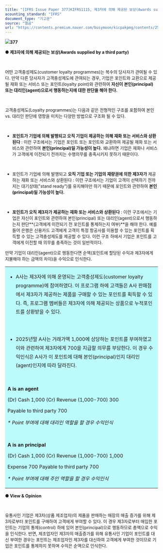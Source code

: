 ```yaml
---
title: "[IFRS Issue Paper 377]KIFRS1115, 제3자에 의해 제공된 보상(Awards supplied by a third party)"
acounting_standard: "IFRS"
document_type: "기고문"
source: "엘곰"
url: "https://contents.premium.naver.com/busymoon/kicpakpmg/contents/250213172715322sy"
---
```

![](https://n2.news.naver.com/l.gif?type=content)**377**

**● 제3자에 의해 제공되는 보상(Awards supplied by a third party)**

​

어떤 고객충성제도(customer loyalty programmes)는 복수의 당사자가 관여될 수 있다. 만약 다른 당사자가 고객충성제도에 관여되는 경우, 기업은 포인트와 교환으로 제공될 재화 또는 서비스 또는 포인트(loyalty point)와 관련하여 **자신이 본인(principal) 또는 대리인(agent)으로서 행동하는지에 대한 판단을 해야 한다.**

​

고객충성제도(Loyalty programmes)는 다음과 같은 전형적인 구조를 포함하여 본인 vs. 대리인 판단에 영향을 미치는 다양한 방법으로 구조화 될 수 있다.

​

- **포인트가 기업에 의해 발행되고 오직 기업이 제공하는 의해 재화 또는 서비스와 상환된다** : 이런 구조에서는 기업은 포인트 또는 포인트와 교환하여 제공될 재화 또는 서비스와 관련하여 **본인(principal)일 가능성이 높다.** 왜냐하면 기업은 재화나 서비스가 고객에게 이전되기 전까지는 수행의무를 충족시키지 못하기 때문이다.

​

- 포인트가 기업에 의해 발행되고 **오직 기업 또는 기업의 재량권에 의한 제3자가** 제공하는 재화 또는 서비스와 상환된다 : 이런 구조에서는 기업이 고객이 선택하기 전까지는 대기상태("stand ready")를 유지해야만 하기 때문에 포인트와 관련하여 **본인(principal)일 가능성이 높다.**

**​**

- **포인트가 오직 제3자가 제공하는 재화 또는 서비스와 상환된다** : 이런 구조에서는 기업은 자신이 포인트와 관련하여 본인(principal) 또는 대리인(agent)으로서 행동하는지 판단**(고객에게 이전되기 전 포인트를 통제하는지 여부)**을 해야 한다. 예를 들어 은행은 신용카드 고객에게 고객이 특정 항공사를 이용할 수 있는 포인트를 획득할 수 있는 고객충성제도를 제공할 수 있다. 이런 구조 하에서 기업은 포인트를 고객에게 이전할 때 의무를 충족하는 것이 일반적이다.

만약 기업이 대리인(agent)으로 행동한다면 순액(포인트에 할당된 수익과 제3자에게 지불해야 하는 금액의 차이)을 수익으로 인식한다.

<table style=""><tbody><tr><td colspan="3" rowspan="1" style="width: 100.0%; height: 129.0px;  background-color: #bdfbfa;"><div><ul><li><p style="line-height:1.8;"><span style="">A사는 제3자에 의해 운영되는 고객충성제도(customer loyalty programme)에 참여하였다. 이 프로그램 하에 고객들은 A사 판매점에서 제3자가 제공하는 제품을 구매할 수 있는 포인트를 획득할 수 있다. 즉, 프로그램 멤버들은 제3자에 의해 제공되는 상품으로 누적포인트를 상환받을 수 있다.</span></p></li></ul><p style="line-height:1.8;"><span style="">​</span></p><ul><li><p style="line-height:1.8;"><span style="">2025년말 A사는 거래가액 1,000에 상당하는 포인트를 부여하였고 이와 관련하여 제3자에게 700을 지급할 의무를 부담한다. 이 경우 수익인식은 A사가 이 포인트에 대해 본인(principal)인지 대리인(agent)인지에 따라 달라진다.</span></p></li></ul><p style=""><span style="">​</span></p><p style=""><span style=""><b>A is an agent</b></span></p><p style=""><span style="">(Dr) Cash 1,000 (Cr) Revenue (1,000-700) 300</span></p><p style=""><span style="">Payable to third party 700</span></p><p style=""><span style=""><i>* Point 부여에 대해 대리인 역할을 할 경우 수익인식</i></span><span style=""></span></p><p style=""><span style="">​</span></p><p style=""><span style=""><b>A is an principal</b></span></p><p style=""><span style="">(Dr) Cash 1,000 (Cr) Revenue (1,000-700) 1,000</span></p><p style=""><span style="">Expense 700 Payable to third party 700</span></p><p style=""><span style=""><i>* Point 부여에 대해 주인 역할을 할 경우 수익인식</i></span><span style=""></span></p></div></td></tr></tbody></table>

**● View & Opinion**

**​**

유통사인 기업은 제3자(상품 제조업자)의 제품을 판매하는 매장의 매출 증가를 위해 제3자로부터 포인트를 구매하여 고객에게 부여할 수 있다. 이 경우 제3자로부터 매입한 포인트는 기업의 통제(control) 하에 있어 본인(principal)으로 행동하므로 총액으로 수익을 인식한다. 반면, 제조업자인 제3자의 매출증가를 위해 유통사인 기업이 포인트를 대신 부여한 경우는 포인트는 제조업자인 제3자를 대신하여 고객에게 부여한 것이므로 기업은 포인트를 통제하지 못하며 수익은 순액으로 인식한다.
